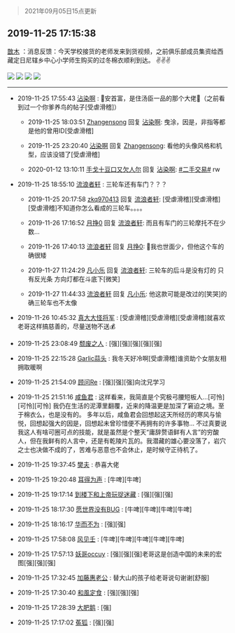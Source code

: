 > 2021年09月05日15点更新
<link rel="stylesheet" href="https://cdn.jsdelivr.net/gh/taotie6/sampleJSON@main/css/photo_show.css">


 ## 2019-11-25 17:15:38 

 [㪚木](https://www.coolapk.com/feed/15045461?shareKey=MjI1NTkzYjM4MGM5NjEzMTc1MDE~) ：消息反馈：今天学校接货的老师发来到货视频，之前俱乐部成员集资给西藏定日尼辖乡中心小学师生购买的过冬棉衣顺利到达。
✌✌✌ 

<div class="album">
<img class="img-item" src="https://image.coolapk.com/feed/2019/1125/17/1081091_b8eeed3d_3334_2472@1080x2080.jpeg" />
<img class="img-item" src="https://image.coolapk.com/feed/2019/1125/17/1081091_3a096131_3334_2474@1080x2160.jpeg" />
<img class="img-item" src="https://image.coolapk.com/feed/2019/1125/17/1081091_e053f9ab_3334_2476@1000x1236.jpeg" />
<img class="img-item" src="https://image.coolapk.com/feed/2019/1125/17/1081091_9288cd01_3334_2477@576x331.gif" />
</div>

 ------- 

- 2019-11-25 17:55:43 [沾染啊](uid=2285769) : 🐔安首富，是住汤臣一品的那个大佬🐴（之前看到过一个你爹养鸟的帖子[受虐滑稽]） 

    - 2019-11-25 18:03:51 [Zhangensong](uid=2334314) 回复 [沾染啊](uid=2285769): 曳涂，因是，非指等都是他的曾用ID[受虐滑稽] 

    - 2019-11-25 23:20:40 [沾染啊](uid=2285769) 回复 [Zhangensong](uid=2334314): 看他的头像风格和机型，应该没错了[受虐滑稽] 

    - 2020-01-12 13:10:11 [手戈十豆口又欠人尔](uid=1439929) 回复 [沾染啊](uid=2285769): <a class="feed-link-tag" href="/t/二手交易?type=0">#二手交易#</a> rw 

- 2019-11-25 18:55:10 [流浪者轩](uid=673441) : 三轮车还有车门？？？ 

    - 2019-11-25 20:17:58 [zkq970413](uid=1309703) 回复 [流浪者轩](uid=673441): [受虐滑稽][受虐滑稽][受虐滑稽]不知道你怎么看成的三轮车。。。。 

    - 2019-11-26 17:16:52 [月挣0](uid=2517331) 回复 [流浪者轩](uid=673441): 而且有车门的三轮摩托不在少数... 

    - 2019-11-26 17:40:13 [流浪者轩](uid=673441) 回复 [月挣0](uid=2517331): 🐶我也世面少，但他这个车的确很矮 

    - 2019-11-27 11:24:29 [凡小乐](uid=692007) 回复 [流浪者轩](uid=673441): 三轮车的后斗是没有灯的  只有反光条  方向灯都在斗底下[微笑] 

    - 2019-11-27 11:44:33 [流浪者轩](uid=673441) 回复 [凡小乐](uid=692007): 他这款可能是改过的[笑哭]的确三轮车也不太像 

- 2019-11-26 10:45:32 [真大大怪将军](uid=1179270) : [受虐滑稽][受虐滑稽][受虐滑稽]就喜欢老哥这样搞慈善的，尽量送物不送💰 

- 2019-11-25 23:08:49 [颓废之人](uid=369286) : [强][强][强][强][强] 

- 2019-11-25 22:15:28 [Garlic蒜头](uid=473445) : 我冬天好冷啊[受虐滑稽]谁资助个女朋友相拥取暖啊 

- 2019-11-25 21:54:09 [顾问Re](uid=886479) : [强][强][强]向沈兄学习 

- 2019-11-25 21:51:16 [咸鱼君](uid=573545) : 这样看来，我简直是个究极弓腰短板人…[可怜][可怜][可怜] 我仍在生活的泥潭里翻覆，近来的降温更是加深了窘迫之境。至于棉衣么，也是没有的。
多年以后，咸鱼君会回想起这天所经历的寒风与愉悦，回想起强大的因是，回想起未曾珍惜便不再拥有的许多事物…
不过真要说我这人有啥可圈可点的技能<!--break-->，就是虽然是个整天“庸辞赘语鲜有人言”的穷酸人，但在我鲜有的人言中，还是有乾陵片瓦的。我潜藏的雄心要没落了，岩穴之士也决做不成的了，苦难与恶意也不会休止，是时候守正待机了。 

- 2019-11-25 19:37:45 [樊夫](uid=695890) : 恭喜大佬 

- 2019-11-25 19:20:48 [耳得为声](uid=2220905) : [牛啤][牛啤] 

- 2019-11-25 19:17:14 [到楼下和上帝玩捉迷藏](uid=1491972) : [强][强][强] 

- 2019-11-25 18:17:30 [愿世界没有BUG](uid=1923715) : [牛啤][牛啤][牛啤][牛啤] 

- 2019-11-25 18:16:17 [华而不为](uid=1212555) : [强][强] 

- 2019-11-25 17:58:08 [风见壬](uid=1512297) : [牛啤][牛啤][牛啤][牛啤][牛啤] 

- 2019-11-25 17:57:13 [妖哥occuy](uid=1388591) : [强][强][强]老哥这是创造中国的未来的宏图[强][强][强] 

- 2019-11-25 17:32:45 [加藤惠老公](uid=1266680) : 替大山的孩子给老哥说句谢谢[舒服] 

- 2019-11-25 17:30:40 [和風定食](uid=2594002) : [强][强][强] 

- 2019-11-25 17:28:39 [大肥鹅](uid=984302) : [强] 

- 2019-11-25 17:17:02 [菟狐](uid=1752036) : [强][强] 

